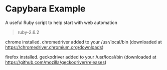 # Capybara Example
A useful Ruby script to help start with web automation
> ruby-2.6.2

chrome installed.
chromedriver added to your /usr/local/bin
(downloaded at https://chromedriver.chromium.org/downloads)

firefox installed.
geckodriver added to your /usr/local/bin
(downloaded at https://github.com/mozilla/geckodriver/releases)
